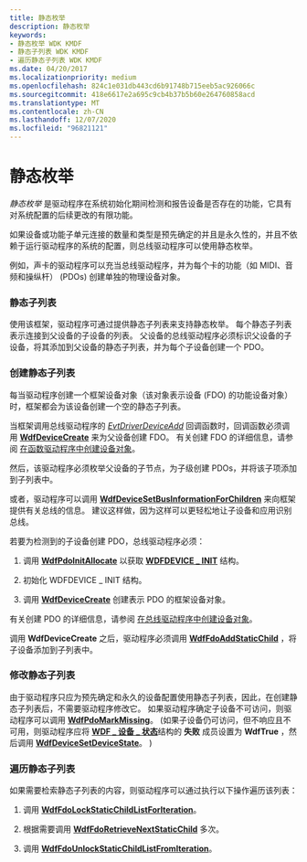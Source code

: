 ```yaml
---
title: 静态枚举
description: 静态枚举
keywords:
- 静态枚举 WDK KMDF
- 静态子列表 WDK KMDF
- 遍历静态子列表 WDK KMDF
ms.date: 04/20/2017
ms.localizationpriority: medium
ms.openlocfilehash: 824c1e031db443cd6b91748b715eeb5ac926066c
ms.sourcegitcommit: 418e6617e2a695c9cb4b37b5b60e264760858acd
ms.translationtype: MT
ms.contentlocale: zh-CN
ms.lasthandoff: 12/07/2020
ms.locfileid: "96821121"
---
```

# <a name="static-enumeration"></a>静态枚举


*静态枚举* 是驱动程序在系统初始化期间检测和报告设备是否存在的功能，它具有对系统配置的后续更改的有限功能。

如果设备或功能子单元连接的数量和类型是预先确定的并且是永久性的，并且不依赖于运行驱动程序的系统的配置，则总线驱动程序可以使用静态枚举。

例如，声卡的驱动程序可以充当总线驱动程序，并为每个卡的功能（如 MIDI、音频和操纵杆） (PDOs) 创建单独的物理设备对象。

### <a name="static-child-lists"></a>静态子列表

使用该框架，驱动程序可通过提供静态子列表来支持静态枚举。 每个静态子列表表示连接到父设备的子设备的列表。 父设备的总线驱动程序必须标识父设备的子设备，将其添加到父设备的静态子列表，并为每个子设备创建一个 PDO。

### <a name="creating-a-static-child-list"></a>创建静态子列表

每当驱动程序创建一个框架设备对象（该对象表示设备 (FDO) 的功能设备对象）时，框架都会为该设备创建一个空的静态子列表。

当框架调用总线驱动程序的 [*EvtDriverDeviceAdd*](/windows-hardware/drivers/ddi/wdfdriver/nc-wdfdriver-evt_wdf_driver_device_add) 回调函数时，回调函数必须调用 [**WdfDeviceCreate**](/windows-hardware/drivers/ddi/wdfdevice/nf-wdfdevice-wdfdevicecreate) 来为父设备创建 FDO。 有关创建 FDO 的详细信息，请参阅 [在函数驱动程序中创建设备对象](creating-device-objects-in-a-function-driver.md)。

然后，该驱动程序必须枚举父设备的子节点，为子级创建 PDOs，并将该子项添加到子列表中。

或者，驱动程序可以调用 [**WdfDeviceSetBusInformationForChildren**](/windows-hardware/drivers/ddi/wdfdevice/nf-wdfdevice-wdfdevicesetbusinformationforchildren) 来向框架提供有关总线的信息。 建议这样做，因为这样可以更轻松地让子设备和应用识别总线。

若要为检测到的子设备创建 PDO，总线驱动程序必须：

1.  调用 [**WdfPdoInitAllocate**](/windows-hardware/drivers/ddi/wdfpdo/nf-wdfpdo-wdfpdoinitallocate) 以获取 [**WDFDEVICE \_ INIT**](./wdfdevice_init.md) 结构。

2.  初始化 WDFDEVICE \_ INIT 结构。

3.  调用 [**WdfDeviceCreate**](/windows-hardware/drivers/ddi/wdfdevice/nf-wdfdevice-wdfdevicecreate) 创建表示 PDO 的框架设备对象。

有关创建 PDO 的详细信息，请参阅 [在总线驱动程序中创建设备对象](creating-device-objects-in-a-bus-driver.md)。

调用 **WdfDeviceCreate** 之后，驱动程序必须调用 [**WdfFdoAddStaticChild**](/windows-hardware/drivers/ddi/wdffdo/nf-wdffdo-wdffdoaddstaticchild) ，将子设备添加到子列表中。

### <a name="modifying-a-static-child-list"></a>修改静态子列表

由于驱动程序只应为预先确定和永久的设备配置使用静态子列表，因此，在创建静态子列表后，不需要驱动程序修改它。 如果驱动程序确定子设备不可访问，则驱动程序可以调用 [**WdfPdoMarkMissing**](/windows-hardware/drivers/ddi/wdfpdo/nf-wdfpdo-wdfpdomarkmissing)。  (如果子设备仍可访问，但不响应且不可用，则驱动程序应将 [**WDF \_ 设备 \_ 状态**](/windows-hardware/drivers/ddi/wdfdevice/ns-wdfdevice-_wdf_device_state)结构的 **失败** 成员设置为 **WdfTrue** ，然后调用 [**WdfDeviceSetDeviceState**](/windows-hardware/drivers/ddi/wdfdevice/nf-wdfdevice-wdfdevicesetdevicestate)。 ) 

### <a name="traversing-a-static-child-list"></a>遍历静态子列表

如果需要检索静态子列表的内容，则驱动程序可以通过执行以下操作遍历该列表：

1.  调用 [**WdfFdoLockStaticChildListForIteration**](/windows-hardware/drivers/ddi/wdffdo/nf-wdffdo-wdffdolockstaticchildlistforiteration)。

2.  根据需要调用 [**WdfFdoRetrieveNextStaticChild**](/windows-hardware/drivers/ddi/wdffdo/nf-wdffdo-wdffdoretrievenextstaticchild) 多次。

3.  调用 [**WdfFdoUnlockStaticChildListFromIteration**](/windows-hardware/drivers/ddi/wdffdo/nf-wdffdo-wdffdounlockstaticchildlistfromiteration)。

 

